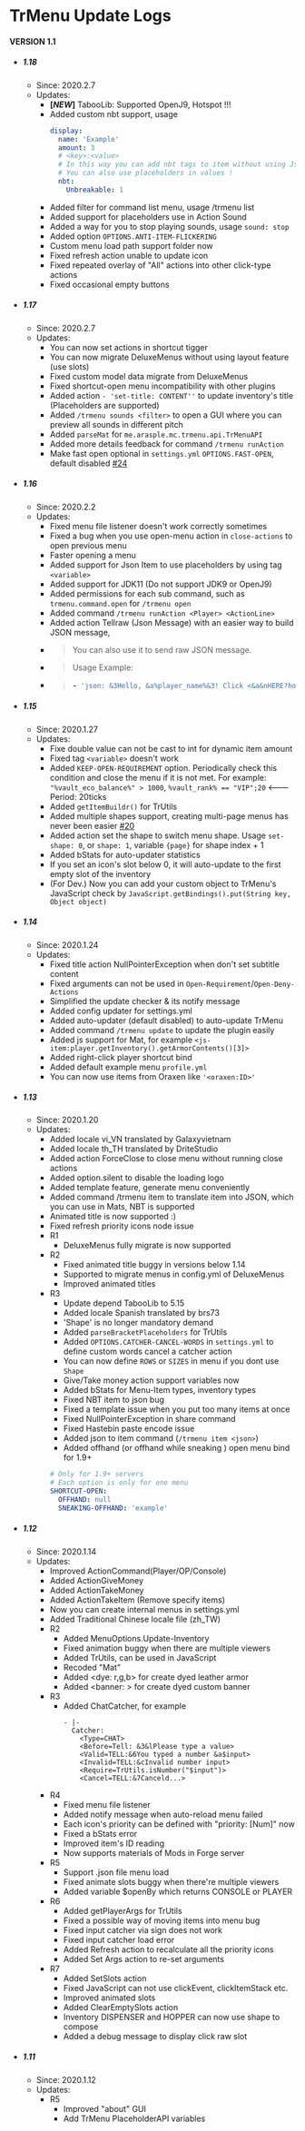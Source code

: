 # TrMenu Update Logs #

#### VERSION 1.1
  - ##### 1.18
    - Since: 2020.2.7
    - Updates:
      - **[*NEW*]** TabooLib: Supported OpenJ9, Hotspot !!!
      - Added custom nbt support, usage
        ```YAML
        display:
          name: 'Example'
          amount: 3
          # <key>:<value>
          # In this way you can add nbt tags to item without using Json Item
          # You can also use placeholders in values !
          nbt:
            Unbreakable: 1
        ```
      - Added filter for command list menu, usage /trmenu list <filter>
      - Added support for placeholders use in Action Sound
      - Added a way for you to stop playing sounds, usage `sound: stop`
      - Added option `OPTIONS.ANTI-ITEM-FLICKERING`
      - Custom menu load path support folder now
      - Fixed refresh action unable to update icon
      - Fixed repeated overlay of "All" actions into other click-type actions
      - Fixed occasional empty buttons
  - ##### 1.17
    - Since: 2020.2.7
    - Updates:
      - You can now set actions in shortcut tigger
      - You can now migrate DeluxeMenus without using layout feature (use slots)
      - Fixed custom model data migrate from DeluxeMenus
      - Fixed shortcut-open menu incompatibility with other plugins
      - Added action `- 'set-title: CONTENT''` to update inventory's title (Placeholders are supported)
      - Added `/trmenu sounds <filter>` to open a GUI where you can preview all sounds in different pitch
      - Added `parseMat` for `me.arasple.mc.trmenu.api.TrMenuAPI`
      - Added more details feedback for command `/trmenu runAction`
      - Make fast open optional in `settings.yml` `OPTIONS.FAST-OPEN`, default disabled [#24](https://github.com/Arasple/TrMenu/issues/24)
  - ##### 1.16
    - Since: 2020.2.2
    - Updates:
      - Fixed menu file listener doesn't work correctly sometimes
      - Fixed a bug when you use open-menu action in `close-actions` to open previous menu
      - Faster opening a menu
      - Added support for Json Item to use placeholders by using tag `<variable>`
      - Added support for JDK11 (Do not support JDK9 or OpenJ9)
      - Added permissions for each sub command, such as `trmenu.command.open` for `/trmenu open`
      - Added command `/trmenu runAction <Player> <ActionLine>`
      - Added action Tellraw (Json Message) with an easier way to build JSON message,
      - > You can also use it to send raw JSON message.
      - > Usage Example: 
      - >```YAML
        >- 'json: &3Hello, &a%player_name%&3! Click <&a&nHERE?hover=&7Click to open website?url=https://trmenu.trixey.cn> &3to see our wiki.
        >```
  - ##### 1.15
    - Since: 2020.1.27
    - Updates:
      - Fixe double value can not be cast to int for dynamic item amount
      - Fixed tag `<variable>` doesn't work
      - Added `KEEP-OPEN-REQUIREMENT` option. Periodically check this condition and close the menu if it is not met. For example: `"%vault_eco_balance%" > 1000`, `%vault_rank% == "VIP";20` <--- Period: 20ticks
      - Added `getItemBuildr()` for TrUtils
      - Added multiple shapes support, creating multi-page menus has never been easier [#20](https://github.com/Arasple/TrMenu/issues/20)
      - Added action set the shape to switch menu shape. Usage `set-shape: 0`, or `shape: 1`, variable `{page}` for shape index + 1
      - Added bStats for auto-updater statistics
      - If you set an icon's slot below 0, it will auto-update to the first empty slot of the inventory
      - (For Dev.) Now you can add your custom object to TrMenu's JavaScript check by
        `JavaScript.getBindings().put(String key, Object object)`
  - ##### 1.14
    - Since: 2020.1.24
    - Updates:
      - Fixed title action NullPointerException when don't set subtitle content
      - Fixed arguments can not be used in `Open-Requirement`/`Open-Deny-Actions`
      - Simplified the update checker & its notify message
      - Added config updater for settings.yml
      - Added auto-updater (default disabled) to auto-update TrMenu
      - Added command `/trmenu update` to update the plugin easily
      - Added js support for Mat, for example
        `<js-item:player.getInventory().getArmorContents()[3]>`
      - Added right-click player shortcut bind
      - Added default example menu `profile.yml`
      - You can now use items from Oraxen like `'<oraxen:ID>'`
  - ##### 1.13
    - Since: 2020.1.20
    - Updates:
      - Added locale vi_VN translated by Galaxyvietnam
      - Added locale th_TH translated by DriteStudio
      - Added action ForceClose to close menu without running close actions
      - Added option.silent to disable the loading logo
      - Added template feature, generate menu conveniently
      - Added command /trmenu item to translate item into JSON,
        which you can use in Mats, NBT is supported
      - Animated title is now supported :)
      - Fixed refresh priority icons node issue
      - R1
        - DeluxeMenus fully migrate is now supported
      - R2
        - Fixed animated title buggy in versions below 1.14
        - Supported to migrate menus in config.yml of DeluxeMenus
        - Improved animated titles
      - R3
        - Update depend TabooLib to 5.15
        - Added locale Spanish translated by brs73
        - 'Shape' is no longer mandatory demand
        - Added `parseBracketPlaceholders` for TrUtils
        - Added `OPTIONS.CATCHER-CANCEL-WORDS` in `settings.yml` to define custom words cancel a catcher action
        - You can now define `ROWS` or `SIZES` in menu if you dont use `Shape`
        - Give/Take money action support variables now
        - Added bStats for Menu-Item types, inventory types
        - Fixed NBT item to json bug
        - Fixed a template issue when you put too many items at once
        - Fixed NullPointerException in share command
        - Fixed Hastebin paste encode issue
        - Added json to item command (`/trmenu item <json>`)
        - Added offhand (or offhand while sneaking ) open menu bind for 1.9+ 
        ```YAML
        # Only for 1.9+ servers
        # Each option is only for one menu
        SHORTCUT-OPEN:
          OFFHAND: null
          SNEAKING-OFFHAND: 'example'
        ```
  - ##### 1.12
    - Since: 2020.1.14
    - Updates:
      - Improved ActionCommand(Player/OP/Console)
      - Added ActionGiveMoney
      - Added ActionTakeMoney 
      - Added ActionTakeItem (Remove specify items)
      - Now you can create internal menus in settings.yml
      - Added Traditional Chinese locale file (zh_TW)
      - R2
        - Added MenuOptions.Update-Inventory
        - Fixed animation buggy when there are multiple viewers
        - Added TrUtils, can be used in JavaScript
        - Recoded "Mat"
        - Added <dye: r,g,b> for create dyed leather armor
        - Added <banner: > for create dyed custom banner
      - R3
        - Added ChatCatcher, for example
          ```
          - |-
            Catcher:
              <Type=CHAT>
              <Before=Tell: &3&lPlease type a value>
              <Valid=TELL:&6You typed a number &a$input>
              <Invalid=TELL:&cInvalid number input>
              <Require=TrUtils.isNumber("$input")>
              <Cancel=TELL:&7Canceld...>
          ```
      - R4
        - Fixed menu file listener
        - Added notify message when auto-reload menu failed
        - Each icon's priority can be defined with "priority: [Num]" now
        - Fixed a bStats error
        - Improved item's ID reading
        - Now supports materials of Mods in Forge server
      - R5
        - Support .json file menu load
        - Fixed animate slots buggy when there're multiple viewers
        - Added variable $openBy which returns CONSOLE or PLAYER
      - R6
        - Added getPlayerArgs for TrUtils
        - Fixed a possible way of moving items into menu bug
        - Fixed input catcher via sign does not work
        - Fixed input catcher load error
        - Added Refresh action to recalculate all the priority icons
        - Added Set Args action to re-set arguments
      - R7
        - Added SetSlots action
        - Fixed JavaScript can not use clickEvent, clickItemStack etc.
        - Improved animated slots
        - Added ClearEmptySlots action
        - Inventory DISPENSER and HOPPER can now use shape to compose
        - Added a debug message to display click raw slot
  - ##### 1.11
    - Since: 2020.1.12
    - Updates:
      - R5
        - Improved "about" GUI
        - Add TrMenu PlaceholderAPI variables

